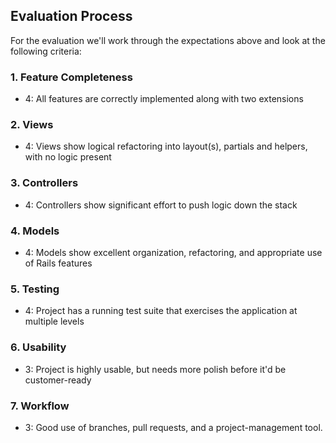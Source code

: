 ## Evaluation Process

For the evaluation we'll work through the expectations above and look at the
following criteria:

### 1. Feature Completeness

* 4: All features are correctly implemented along with two extensions

### 2. Views

* 4: Views show logical refactoring into layout(s), partials and helpers, with no logic present

### 3. Controllers

* 4: Controllers show significant effort to push logic down the stack

### 4. Models

* 4: Models show excellent organization, refactoring, and appropriate use of Rails features

### 5. Testing

* 4: Project has a running test suite that exercises the application at multiple levels

### 6. Usability

* 3: Project is highly usable, but needs more polish before it'd be customer-ready

### 7. Workflow

* 3: Good use of branches, pull requests, and a project-management tool.

